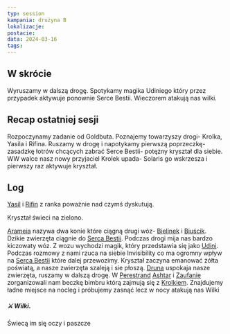 ```yaml
---
typ: session
kampania: drużyna B
lokalizacje: 
postacie: 
data: 2024-03-16
tags: 
---
```

## W skrócie
Wyruszamy w dalszą drogę. Spotykamy magika Udiniego który przez przypadek aktywuje ponownie Serce Bestii. Wieczorem atakują nas wilki.
## Recap ostatniej sesji
Rozpoczynamy zadanie od Goldbuta. Poznajemy towarzyszy drogi- Krolka, Yasila i Rifina.
Ruszamy w drogę i napotykamy pierwszą poprzeczkę- zasadzkę łotrów chcących zabrać Serce Bestii- potężny kryształ dla siebie. WW walce nasz nowy przyjaciel Krolek upada- Solaris go wskrzesza i pierwszy raz aktywuje kryształ.
## Log
[Yasil](../NPC/Yasil.md) i [Rifin](../NPC/Rifin.md) z ranka poważnie nad czymś dyskutują.

Kryształ świeci na zielono. 

[Arameia](../postacie%20graczy/Arameia.md) nazywa dwa konie które ciągną drugi wóz- [Bielinek](../zwierz%C4%85tka/Bielinek.md) i [Biuścik](../zwierz%C4%85tka/Biu%C5%9Bcik.md).
Dzikie zwierzęta ciągnie do [Serca Bestii](../przedmioty/Serce%20Bestii.md).  Podczas drogi mija nas bardzo kiczowaty wóz. Z wozu wychodzi magik, który przedstawia się jako [Udini](../NPC/Udini.md). Podczas rozmowy z nami rzuca na siebie Invisibility co ma ogromny wpływ na [Serca Bestii](../przedmioty/Serce%20Bestii.md) które dalej przewozimy. Kryształ zaczyna emanować żółta poświatą, a nasze zwierzęta szaleją i sie płoszą. 
[Druna](../postacie%20graczy/Druna.md) uspokaja nasze zwierzęta, ruszamy w dalszą drogę. W [Perestrand](../lokacje/Perestrand.md) [Ashtar](../postacie%20graczy/Ashtar.md) i [Zaufanie](../postacie%20graczy/Zaufanie.md) zorganizowali nam beczkę bimbru którą zajmują się z [Krolkiem](../NPC/Krolek.md). Znajdujemy ładne miejsce na nocleg i próbujemy zasnąć lecz w nocy atakują nas Wilki
##### ⚔ Wilki. 
Świecą im się oczy i paszcze
